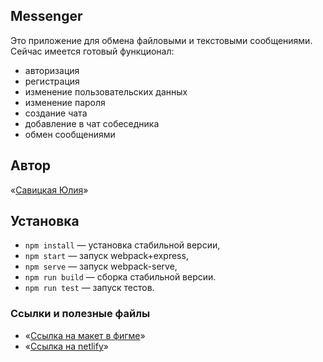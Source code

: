 ## Messenger

Это приложение для обмена файловыми и текстовыми сообщениями.
Сейчас имеется готовый функционал:

- авторизация
- регистрация
- изменение пользовательских данных
- изменение пароля
- создание чата
- добавление в чат собеседника
- обмен сообщениями

## Автор

«[Савицкая Юлия](https://github.com/uliasavi)»

## Установка

- `npm install` — установка стабильной версии,
- `npm start` — запуск webpack+express,
- `npm serve` — запуск webpack-serve,
- `npm run build` — сборка стабильной версии.
- `npm run test` — запуск тестов.

### **Ссылки и полезные файлы**

- «[Ссылка на макет в фигме](https://www.figma.com/file/6ZMe50lFmKfFw7q0bdzsnU/Untitled?node-id=0%3A1)»
- «[Ссылка на netlify](https://deploy-preview-4--candid-heliotrope-0054bc.netlify.app/messenger)»
